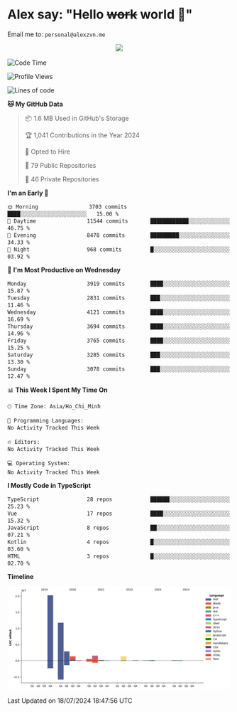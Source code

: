 # Alex say: "Hello ~~work~~ world 🐾"
Email me to: `personal@alexzvn.me`


<p align=center>
  <a href="https://skillicons.dev">
    <img src="https://skillicons.dev/icons?i=ts,js,php,nodejs,bun,vue,nuxt,react,svelte,tauri,laravel,rust,mongodb,docker,electron,redis,rabbitmq,tailwind,git,cloudflare,elysia,mysql,nginx,rollupjs,sentry,ubuntu,yarn,html,css,vite" />
  </a>
</p>

<!--START_SECTION:waka-->
![Code Time](http://img.shields.io/badge/Code%20Time-1%2C066%20hrs%2055%20mins-blue)

![Profile Views](http://img.shields.io/badge/Profile%20Views-0-blue)

![Lines of code](https://img.shields.io/badge/From%20Hello%20World%20I%27ve%20Written-40.5%20million%20lines%20of%20code-blue)

**🐱 My GitHub Data** 

> 📦 1.6 MB Used in GitHub's Storage 
 > 
> 🏆 1,041 Contributions in the Year 2024
 > 
> 💼 Opted to Hire
 > 
> 📜 79 Public Repositories 
 > 
> 🔑 46 Private Repositories 
 > 
**I'm an Early 🐤** 

```text
🌞 Morning                3703 commits        ████░░░░░░░░░░░░░░░░░░░░░   15.00 % 
🌆 Daytime                11544 commits       ████████████░░░░░░░░░░░░░   46.75 % 
🌃 Evening                8478 commits        █████████░░░░░░░░░░░░░░░░   34.33 % 
🌙 Night                  968 commits         █░░░░░░░░░░░░░░░░░░░░░░░░   03.92 % 
```
📅 **I'm Most Productive on Wednesday** 

```text
Monday                   3919 commits        ████░░░░░░░░░░░░░░░░░░░░░   15.87 % 
Tuesday                  2831 commits        ███░░░░░░░░░░░░░░░░░░░░░░   11.46 % 
Wednesday                4121 commits        ████░░░░░░░░░░░░░░░░░░░░░   16.69 % 
Thursday                 3694 commits        ████░░░░░░░░░░░░░░░░░░░░░   14.96 % 
Friday                   3765 commits        ████░░░░░░░░░░░░░░░░░░░░░   15.25 % 
Saturday                 3285 commits        ███░░░░░░░░░░░░░░░░░░░░░░   13.30 % 
Sunday                   3078 commits        ███░░░░░░░░░░░░░░░░░░░░░░   12.47 % 
```


📊 **This Week I Spent My Time On** 

```text
🕑︎ Time Zone: Asia/Ho_Chi_Minh

💬 Programming Languages: 
No Activity Tracked This Week

🔥 Editors: 
No Activity Tracked This Week

💻 Operating System: 
No Activity Tracked This Week
```

**I Mostly Code in TypeScript** 

```text
TypeScript               28 repos            ██████░░░░░░░░░░░░░░░░░░░   25.23 % 
Vue                      17 repos            ████░░░░░░░░░░░░░░░░░░░░░   15.32 % 
JavaScript               8 repos             ██░░░░░░░░░░░░░░░░░░░░░░░   07.21 % 
Kotlin                   4 repos             █░░░░░░░░░░░░░░░░░░░░░░░░   03.60 % 
HTML                     3 repos             █░░░░░░░░░░░░░░░░░░░░░░░░   02.70 % 
```



**Timeline**

![Lines of Code chart](https://raw.githubusercontent.com/alexzvn/alexzvn/main/assets/bar_graph.png)


 Last Updated on 18/07/2024 18:47:56 UTC
<!--END_SECTION:waka-->
